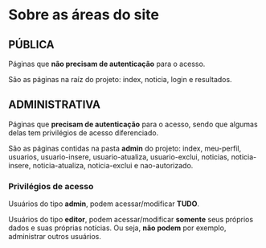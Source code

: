 # Sobre as áreas do site

## PÚBLICA

Páginas que **não precisam de autenticação** para o acesso.

São as páginas na raíz do projeto: index, noticia, login e resultados.


## ADMINISTRATIVA

Páginas que **precisam de autenticação** para o acesso, sendo que algumas delas tem privilégios de acesso diferenciado.

São as páginas contidas na pasta **admin** do projeto: index, meu-perfil, usuarios, usuario-insere, usuario-atualiza, usuario-exclui, noticias, noticia-insere, noticia-atualiza, noticia-exclui e nao-autorizado.

### Privilégios de acesso

Usuários do tipo **admin**, podem acessar/modificar **TUDO**.

Usuários do tipo **editor**, podem acessar/modificar **somente** seus próprios dados e suas próprias notícias. Ou seja, **não podem** por exemplo, administrar outros usuários.
